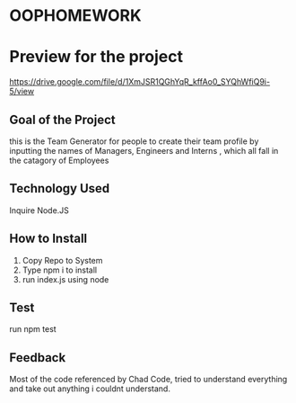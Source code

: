 # OOPHOMEWORK


# Preview for the project 
https://drive.google.com/file/d/1XmJSR1QGhYqR_kffAo0_SYQhWfiQ9i-5/view

## Goal of the Project

this is the Team Generator for people to create their team profile by inputting the names of Managers, Engineers and Interns , which all fall in the catagory of Employees

## Technology Used
Inquire
Node.JS

## How to Install

1. Copy Repo to System
2. Type npm i to install
3. run index.js using node

## Test

run npm test

## Feedback
Most of the code referenced by Chad Code, tried to understand everything and take out anything i couldnt understand.


